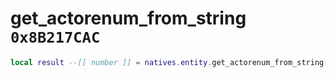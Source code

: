 # get_actorenum_from_string `0x8B217CAC`

```lua
local result --[[ number ]] = natives.entity.get_actorenum_from_string(_actorname --[[ string ]])
```